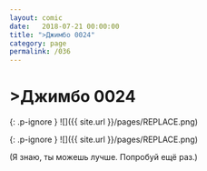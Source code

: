 ```yaml
---
layout: comic
date:   2018-07-21 00:00:00 
title: ">Джимбо 0024"
category: page
permalink: /036
---
```

# >Джимбо 0024

{: .p-ignore }
![]({{ site.url }}/pages/REPLACE.png)

{: .p-ignore }
![]({{ site.url }}/pages/REPLACE.png)

(Я знаю, ты можешь лучше. Попробуй ещё раз.)
